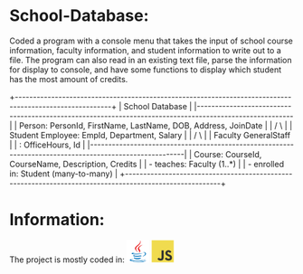 # School-Database:
Coded a program with a console menu that takes the input of school course information, faculty information, and student information to write out to a file. The program can also read in an existing text file, parse the information for display to console, and have some functions to display which student has the most amount of credits.


+--------------------------------------------------------------------------------------------------------+
|                       School Database                                                                  |
|--------------------------------------------------------------------------------------------------------|
| Person: PersonId, FirstName, LastName, DOB, Address, JoinDate                                          |
|   / \                                                                                                  |
| Student    Employee: EmpId, Department, Salary                                                         |
|             / \                                                                                        |
|        Faculty   GeneralStaff                                                                          |
|       : OfficeHours, Id                                                                                |
|--------------------------------------------------------------------------------------------------------|
| Course: CourseId, CourseName, Description, Credits                                                     |
|   - teaches: Faculty (1..*)                                                                            |
|   - enrolled in: Student (many-to-many)                                                                |
+--------------------------------------------------------------------------------------------------------+



# Information:
The project is mostly coded in: <img src="https://raw.githubusercontent.com/devicons/devicon/master/icons/java/java-original.svg" alt="java" width="40" height="40"/> </a> 
<img src="https://raw.githubusercontent.com/devicons/devicon/master/icons/javascript/javascript-original.svg" alt="javascript" width="40" height="40"/> </a>
